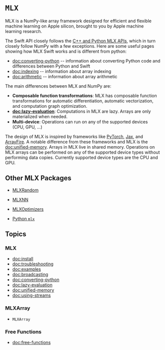 #  ``MLX``

MLX is a NumPy-like array framework designed for efficient and flexible machine
learning on Apple silicon, brought to you by Apple machine learning research.

The Swift API closely follows the 
[C++ and Python MLX APIs](https://ml-explore.github.io/mlx/build/html/index.html), which in turn closely follow
NumPy with a few exceptions. Here are some useful pages showing how MLX Swift works and is different
from python:

- <doc:converting-python> -- information about converting Python code and differences between Python and Swift
- <doc:indexing> -- information about array indexing
- <doc:arithmetic> -- information about array arithmetic

The main differences between MLX and NumPy are:

 - **Composable function transformations**: MLX has composable function
   transformations for automatic differentiation, automatic vectorization,
   and computation graph optimization.
 - **<doc:lazy-evaluation>**: Computations in MLX are lazy. Arrays are only
   materialized when needed.
 - **Multi-device**: Operations can run on any of the supported devices (CPU,
   GPU, ...)

The design of MLX is inspired by frameworks like 
[PyTorch](https://pytorch.org/), [Jax](https://github.com/google/jax), and
[ArrayFire](https://arrayfire.org/). A notable difference from these
frameworks and MLX is the <doc:unified-memory>. Arrays in MLX live in shared
memory. Operations on MLX arrays can be performed on any of the supported
device types without performing data copies. Currently supported device types
are the CPU and GPU.

## Other MLX Packages

- [MLXRandom](https://ml-explore.github.io/mlx-swift/MLXRandom/documentation/mlxrandom/)
- [MLXNN](https://ml-explore.github.io/mlx-swift/MLXNN/documentation/mlxnn/)
- [MLXOptimizers](https://ml-explore.github.io/mlx-swift/MLXOptimizers/documentation/mlxoptimizers/)

- [Python `mlx`](https://ml-explore.github.io/mlx/build/html/index.html)


## Topics

### MLX

- <doc:install>
- <doc:troubleshooting>
- <doc:examples>
- <doc:broadcasting>
- <doc:converting-python>
- <doc:lazy-evaluation>
- <doc:unified-memory>
- <doc:using-streams>

### MLXArray

- ``MLXArray``

### Free Functions

- <doc:free-functions>

